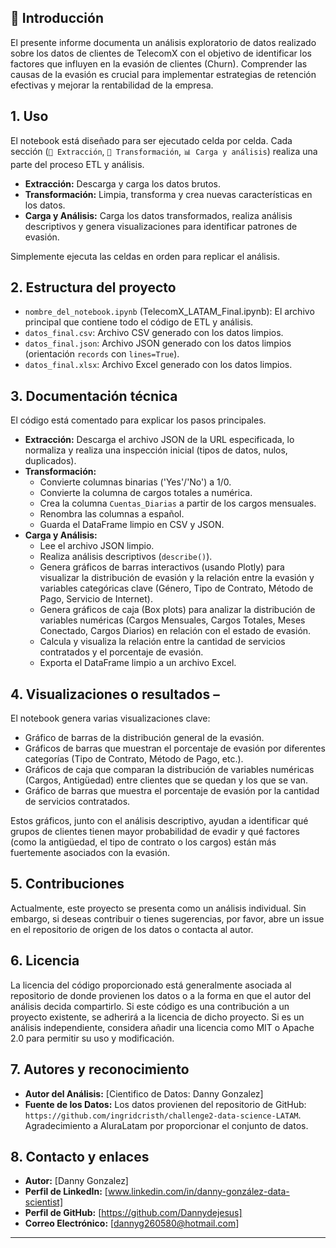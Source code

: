 ## 🔹 Introducción

El presente informe documenta un análisis exploratorio de datos realizado sobre los datos de clientes de TelecomX con el objetivo de identificar los factores que influyen en la evasión de clientes (Churn). Comprender las causas de la evasión es crucial para implementar estrategias de retención efectivas y mejorar la rentabilidad de la empresa.

## 1. **Uso** 
El notebook está diseñado para ser ejecutado celda por celda. Cada sección (`📌 Extracción`, `🔧 Transformación`, `📊 Carga y análisis`) realiza una parte del proceso ETL y análisis.

*   **Extracción:** Descarga y carga los datos brutos.
*   **Transformación:** Limpia, transforma y crea nuevas características en los datos.
*   **Carga y Análisis:** Carga los datos transformados, realiza análisis descriptivos y genera visualizaciones para identificar patrones de evasión.

Simplemente ejecuta las celdas en orden para replicar el análisis.

## 2. **Estructura del proyecto** 
*   `nombre_del_notebook.ipynb` (TelecomX_LATAM_Final.ipynb): El archivo principal que contiene todo el código de ETL y análisis.
*   `datos_final.csv`: Archivo CSV generado con los datos limpios.
*   `datos_final.json`: Archivo JSON generado con los datos limpios (orientación `records` con `lines=True`).
*   `datos_final.xlsx`: Archivo Excel generado con los datos limpios.

## 3. **Documentación técnica** 
El código está comentado para explicar los pasos principales.

*   **Extracción:** Descarga el archivo JSON de la URL especificada, lo normaliza y realiza una inspección inicial (tipos de datos, nulos, duplicados).
*   **Transformación:**
    *   Convierte columnas binarias ('Yes'/'No') a 1/0.
    *   Convierte la columna de cargos totales a numérica.
    *   Crea la columna `Cuentas_Diarias` a partir de los cargos mensuales.
    *   Renombra las columnas a español.
    *   Guarda el DataFrame limpio en CSV y JSON.
*   **Carga y Análisis:**
    *   Lee el archivo JSON limpio.
    *   Realiza análisis descriptivos (`describe()`).
    *   Genera gráficos de barras interactivos (usando Plotly) para visualizar la distribución de evasión y la relación entre la evasión y variables categóricas clave (Género, Tipo de Contrato, Método de Pago, Servicio de Internet).
    *   Genera gráficos de caja (Box plots) para analizar la distribución de variables numéricas (Cargos Mensuales, Cargos Totales, Meses Conectado, Cargos Diarios) en relación con el estado de evasión.
    *   Calcula y visualiza la relación entre la cantidad de servicios contratados y el porcentaje de evasión.
    *   Exporta el DataFrame limpio a un archivo Excel.

## 4. **Visualizaciones o resultados** –
El notebook genera varias visualizaciones clave:
*   Gráfico de barras de la distribución general de la evasión.
*   Gráficos de barras que muestran el porcentaje de evasión por diferentes categorías (Tipo de Contrato, Método de Pago, etc.).
*   Gráficos de caja que comparan la distribución de variables numéricas (Cargos, Antigüedad) entre clientes que se quedan y los que se van.
*   Gráfico de barras que muestra el porcentaje de evasión por la cantidad de servicios contratados.

Estos gráficos, junto con el análisis descriptivo, ayudan a identificar qué grupos de clientes tienen mayor probabilidad de evadir y qué factores (como la antigüedad, el tipo de contrato o los cargos) están más fuertemente asociados con la evasión.

## 5. **Contribuciones** 
Actualmente, este proyecto se presenta como un análisis individual. Sin embargo, si deseas contribuir o tienes sugerencias, por favor, abre un issue en el repositorio de origen de los datos o contacta al autor.

## 6. **Licencia** 
La licencia del código proporcionado está generalmente asociada al repositorio de donde provienen los datos o a la forma en que el autor del análisis decida compartirlo. Si este código es una contribución a un proyecto existente, se adherirá a la licencia de dicho proyecto. Si es un análisis independiente, considera añadir una licencia como MIT o Apache 2.0 para permitir su uso y modificación.

## 7. **Autores y reconocimiento** 
*   **Autor del Análisis:** [Cientifico de Datos: Danny Gonzalez]
*   **Fuente de los Datos:** Los datos provienen del repositorio de GitHub: `https://github.com/ingridcristh/challenge2-data-science-LATAM`. Agradecimiento a AluraLatam por proporcionar el conjunto de datos.

## 8. **Contacto y enlaces** 
*   **Autor:** [Danny Gonzalez]
*   **Perfil de LinkedIn:** [www.linkedin.com/in/danny-gonzález-data-scientist]
*   **Perfil de GitHub:** [https://github.com/Dannydejesus]
*   **Correo Electrónico:** [dannyg260580@hotmail.com]

---


